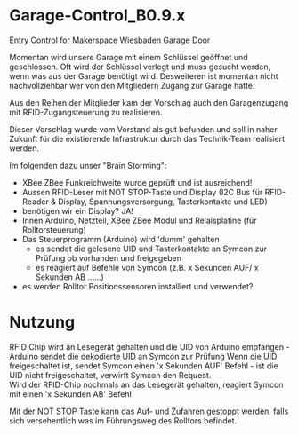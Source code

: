 # Garage-Control_B0.9.x
Entry Control for Makerspace Wiesbaden Garage Door

Momentan wird unsere Garage mit einem Schlüssel geöffnet und geschlossen. 
Oft wird der Schlüssel verlegt und muss gesucht werden, wenn was aus der Garage benötigt wird.
Desweiteren ist momentan nicht nachvollziehbar wer von den Mitgliedern Zugang zur Garage hatte.

Aus den Reihen der Mitglieder kam der Vorschlag auch den Garagenzugang mit RFID-Zugangsteuerung zu realisieren.

Dieser Vorschlag wurde vom Vorstand als gut befunden und soll in naher Zukunft für die existierende Infrastruktur durch das Technik-Team realisiert werden.

Im folgenden dazu unser "Brain Storming":

- XBee ZBee Funkreichweite wurde geprüft und ist ausreichend!
- Aussen RFID-Leser mit NOT STOP-Taste und Display (I2C Bus für RFID-Reader & Display, Spannungsversorgung, Tasterkontakte und LED) 
- benötigen wir ein Display? JA!
- Innen Arduino, Netzteil, XBee ZBee Modul und Relaisplatine (für Rolltorsteuerung)
- Das Steuerprogramm (Arduino) wird 'dumm' gehalten 
  - es sendet die gelesene UID <strike>und Tasterkontakte</strike> an Symcon zur Prüfung ob vorhanden und freigegeben
  - es reagiert auf Befehle von Symcon (z.B. x Sekunden AUF/ x Sekunden AB ......)
- es werden Rolltor Positionssensoren installiert und verwendet?

# Nutzung
RFID Chip wird an Lesegerät gehalten und die UID von Arduino empfangen - Arduino sendet die dekodierte UID an Symcon zur Prüfung
Wenn die UID freigeschaltet ist, sendet Symcon einen 'x Sekunden AUF' Befehl - ist die UID nicht freigeschaltet, verwirft Symcon den Request.<br>
Wird der RFID-Chip nochmals an das Lesegerät gehalten, reagiert Symcon mit einen 'x Sekunden AB' Befehl

Mit der NOT STOP Taste kann das Auf- und Zufahren gestoppt werden, falls sich versehentlich was im Führungsweg des Rolltors befindet.
